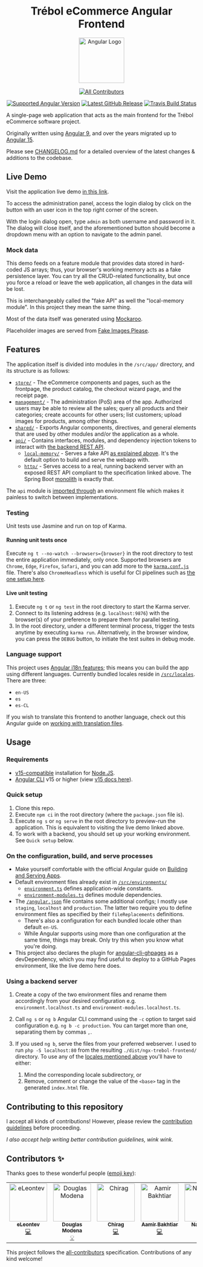 <h1 align="center">Trébol eCommerce Angular Frontend</h1>

<div align="center">

  <a href="https://angular.io">
    <img src="https://angular.io/assets/images/logos/angular/angular.svg"
    height="120" alt="Angular Logo">
  </a>

<!-- ALL-CONTRIBUTORS-BADGE:START - Do not remove or modify this section -->
[![All Contributors](https://img.shields.io/badge/all_contributors-5-orange.svg?style=flat-square)](#contributors-)
<!-- ALL-CONTRIBUTORS-BADGE:END -->

  [![Supported Angular Version](https://img.shields.io/github/package-json/dependency-version/trebol-ecommerce/ngx-trebol-frontend/@angular/core?color=d90036)](https://github.com/trebol-ecommerce/ngx-trebol-frontend/blob/main/package.json)
  [![Latest GitHub Release](https://img.shields.io/github/v/release/trebol-ecommerce/ngx-trebol-frontend?include_prereleases)](https://github.com/trebol-ecommerce/ngx-trebol-frontend/tags)
  [![Travis Build Status](https://app.travis-ci.com/trebol-ecommerce/ngx-trebol-frontend.svg?branch=main)](https://travis-ci.com/github/trebol-ecommerce/ngx-trebol-frontend)

</div>

A single-page web application that acts as the main frontend for the Trébol
eCommerce software project.

Originally written using [Angular 9](https://v9.angular.io/docs),
and over the years migrated up to [Angular 15](https://v15.angular.io/docs).

Please see [CHANGELOG.md](CHANGELOG.md) for a detailed overview of the latest
changes & additions to the codebase.

## Live Demo

Visit the application live demo
[in this link](https://trebol-ecommerce.github.io/ngx-trebol-frontend/).

To access the administration panel, access the login dialog by click
on the button with an user icon in the top right corner of the screen.

With the login dialog open, type `admin` as both username and password in it.
The dialog will close itself, and the aforementioned button should
become a dropdown menu with an option to navigate to the admin panel.

### Mock data

This demo feeds on a feature module that provides data stored in hard-coded
JS arrays; thus, your browser's working memory acts as a fake persistence
layer. You can try all the CRUD-related functionality, but once you force a
reload or leave the web application, all changes in the data will be lost.

This is interchangeably called the "fake API" as well the "local-memory module".
In this project they mean the same thing.

Most of the data itself was generated using [Mockaroo](https://mockaroo.com/).

Placeholder images are served from [Fake Images Please](https://fakeimg.pl/).

## Features

The application itself is divided into modules in the `/src/app/` directory,
and its structure is as follows:

- [`store/`](src/app/store/) -
  The eCommerce components and pages, such as the frontpage,
  the product catalog, the checkout wizard page, and the receipt page.
- [`management/`](src/app/management/) -
  The administration (PoS) area of the app. Authorized users may be able to
  review all the sales; query all products and their categories;
  create accounts for other users; list customers; upload images for products,
  among other things.
- [`shared/`](src/app/shared/) -
  Exports Angular components, directives, and general elements that are used
  by other modules and/or the application as a whole.
- [`api/`](src/app/api/) -
  Contains interfaces, modules, and dependency injection tokens to interact
  with [the backend REST API](https://github.com/trebol-ecommerce/api).
  - [`local-memory/`](src/app/api/local-memory/) -
    Serves a fake API [as explained above](#mock-data).
    It's the default option to build and serve the webapp with.
  - [`http/`](src/app/api/http/) -
    Serves access to a real, running backend server with an exposed REST API
    compliant to the specification linked above.
    The Spring Boot [monolith](https://github.com/trebol-ecommerce/trebol-backend-monolith)
    is exactly that.

The `api` module is [imported through](#configure-the-build--serve-process)
an environment file which makes it painless to switch between implementations.

### Testing

Unit tests use Jasmine and run on top of Karma.

#### Running unit tests once

Execute `ng t --no-watch --browsers={browser}` in the root directory
to test the entire application immediately, only once.
Supported browsers are `Chrome`, `Edge`, `Firefox`, `Safari`,
and you can add more to the [`karma.conf.js`](src/karma.conf.js) file.
There's also `ChromeHeadless` which is useful for CI pipelines
such as [the one setup here](.github/workflows/build.yml).

#### Live unit testing

1. Execute `ng t` or `ng test` in the root directory to start the Karma server.
2. Connect to its listening address (e.g. `localhost:9876`) with the browser(s)
   of your preference to prepare them for parallel testing.
3. In the root directory, under a different terminal process, trigger the tests
   anytime by executing `karma run`.
   Alternatively, in the browser window, you can press the `DEBUG` button, to
   initiate the test suites in debug mode.

### Language support

This project uses
[Angular i18n features](https://angular.io/guide/i18n-overview);
this means you can build the app using different languages.
Currently bundled locales reside in [`/src/locales`](src/locales/).
There are three:

- `en-US`
- `es`
- `es-CL`

If you wish to translate this frontend to another language,
check out this Angular guide on
[working with translation files](https://angular.io/guide/i18n-common-translation-files).

## Usage

### Requirements

- [v15-compatible](https://github.com/angular/angular-cli/releases/tag/15.0.0)
  installation for [Node.JS](https://nodejs.org/).
- [Angular CLI](https://cli.angular.io/) v15 or higher
  (view [v15 docs here](https://v15.angular.io/cli)).

### Quick setup

1. Clone this repo.
2. Execute `npm ci` in the root directory (where the `package.json` file is).
3. Execute `ng s` or `ng serve` in the root directory
   to preview-run the application.
   This is equivalent to visiting the live demo linked above.
4. To work with a backend, you should set up your working environment.
   See `Quick setup` below.

### On the configuration, build, and serve processes

- Make yourself comfortable with the official Angular guide on
  [Building and Serving Apps](https://v15.angular.io/guide/build).
- Default environment files already exist in
  [`/src/environments/`](src/environments/)
  - [`environment.ts`](src/environments/environment.ts)
    defines application-wide constants.
  - [`environment-modules.ts`](src/environments/environment-modules.ts)
    defines module dependencies.
- The [`/angular.json`](angular.json) file contains some additional configs;
  I mostly use `staging`, `localhost` and `production`.
  The latter two require you to define environment files
  as specified by their `fileReplacements` definitions.
  - There's also a configuration for
    each bundled locale other than default `en-US`.
  - While Angular supports using more than one configuration at the same time,
    things may break. Only try this when you know what you're doing.
- This project also declares the plugin for
  [angular-cli-ghpages](https://github.com/angular-schule/angular-cli-ghpages#options)
  as a devDependency, which you may find useful
  to deploy to a GitHub Pages environment, like the live demo here does.

### Using a backend server

1. Create a copy of the two environment files
   and rename them accordingly from your desired configuration
   e.g. `environment.localhost.ts` and `environment-modules.localhost.ts`.
2. Call `ng s` or `ng b` Angular CLI command using the `-c` option
   to target said configuration e.g. `ng b -c production`.
   You can target more than one, separating them by commas `,`.
3. If you used `ng b`, serve the files from your preferred webserver.
   I used to run `php -S localhost:80` from the resulting
   `./dist/ngx-trebol-frontend/` directory.
   To use any of the [locales mentioned above](#language-support)
   you'll have to either:

    1) Mind the corresponding locale subdirectory, or
    2) Remove, comment or change the value of the `<base>` tag
       in the generated `index.html` file.

## Contributing to this repository

I accept all kinds of contributions! However, please review the
[contribution guidelines](https://github.com/trebol-ecommerce/ngx-trebol-frontend/blob/main/CONTRIBUTING.md)
before proceeding.

*I also accept help writing better contribution guidelines, wink wink.*

## Contributors ✨

Thanks goes to these wonderful people ([emoji key](https://allcontributors.org/docs/en/emoji-key)):

<!-- ALL-CONTRIBUTORS-LIST:START - Do not remove or modify this section -->
<!-- prettier-ignore-start -->
<!-- markdownlint-disable -->
<table>
  <tbody>
    <tr>
      <td align="center" valign="top" width="14.28%"><a href="https://github.com/eLeontev"><img src="https://avatars1.githubusercontent.com/u/15786916?v=4?s=100" width="100px;" alt="eLeontev"/><br /><sub><b>eLeontev</b></sub></a><br /><a href="https://github.com/trebol-ecommerce/ngx-trebol-frontend/commits?author=eLeontev" title="Code">💻</a></td>
      <td align="center" valign="top" width="14.28%"><a href="https://github.com/dmodena"><img src="https://avatars3.githubusercontent.com/u/11446011?v=4?s=100" width="100px;" alt="Douglas Modena"/><br /><sub><b>Douglas Modena</b></sub></a><br /><a href="#example-dmodena" title="Examples">💡</a></td>
      <td align="center" valign="top" width="14.28%"><a href="https://github.com/Fictionistique"><img src="https://avatars.githubusercontent.com/u/40859110?v=4?s=100" width="100px;" alt="Chirag"/><br /><sub><b>Chirag</b></sub></a><br /><a href="https://github.com/trebol-ecommerce/ngx-trebol-frontend/commits?author=Fictionistique" title="Code">💻</a></td>
      <td align="center" valign="top" width="14.28%"><a href="https://github.com/M-AamirBakhtiar"><img src="https://avatars.githubusercontent.com/u/56411169?v=4?s=100" width="100px;" alt="Aamir Bakhtiar"/><br /><sub><b>Aamir Bakhtiar</b></sub></a><br /><a href="https://github.com/trebol-ecommerce/ngx-trebol-frontend/commits?author=M-AamirBakhtiar" title="Code">💻</a></td>
      <td align="center" valign="top" width="14.28%"><a href="https://www.nazislam.com"><img src="https://avatars.githubusercontent.com/u/18671102?v=4?s=100" width="100px;" alt="Naz Islam"/><br /><sub><b>Naz Islam</b></sub></a><br /><a href="https://github.com/trebol-ecommerce/ngx-trebol-frontend/commits?author=nazislam" title="Code">💻</a></td>
    </tr>
  </tbody>
</table>

<!-- markdownlint-restore -->
<!-- prettier-ignore-end -->

<!-- ALL-CONTRIBUTORS-LIST:END -->

This project follows the [all-contributors](https://github.com/all-contributors/all-contributors) specification. Contributions of any kind welcome!
